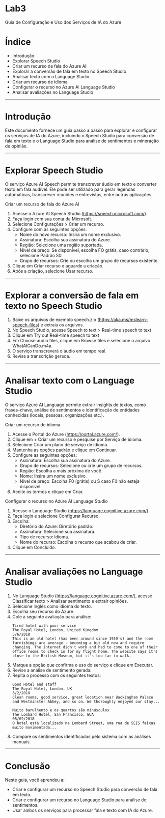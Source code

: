 # Lab3
 Guia de Configuração e Uso dos Serviços de IA do Azure

# Índice
- Introdução
- Explorar Speech Studio
- Criar um recurso de fala do Azure AI
- Explorar a conversão de fala em texto no Speech Studio
- Analisar texto com o Language Studio
- Criar um recurso de idioma
- Configurar o recurso no Azure AI Language Studio
- Analisar avaliações no Language Studio

---

# Introdução
Este documento fornece um guia passo a passo para explorar e configurar os serviços de IA do Azure, incluindo o Speech Studio para conversão de fala em texto e o Language Studio para análise de sentimentos e mineração de opinião.

---

# Explorar Speech Studio
O serviço Azure AI Speech permite transcrever áudio em texto e converter texto em fala audível. Ele pode ser utilizado para gerar legendas automáticas, transcrever reuniões e entrevistas, entre outras aplicações.


Criar um recurso de fala do Azure AI
1. Acesse o Azure AI Speech Studio (https://speech.microsoft.com/).
2. Faça login com sua conta da Microsoft.
3. Selecione Configurações > Criar um recurso.
4. Configure com as seguintes opções:
   - Nome do novo recurso: Insira um nome exclusivo.
   - Assinatura: Escolha sua assinatura do Azure.
   - Região: Selecione uma região suportada.
   - Nível de preço: Se disponível, escolha FO grátis, caso contrário, selecione Padrão S0.
   - Grupo de recursos: Crie ou escolha um grupo de recursos existente.
5. Clique em Criar recurso e aguarde a criação.
6. Após a criação, selecione Usar recurso.

---

# Explorar a conversão de fala em texto no Speech Studio
1. Baixe os arquivos de exemplo speech.zip (https://aka.ms/mslearn-speech-files) e extraia os arquivos.
2. No Speech Studio, acesse Speech to text > Real-time speech to text
3. Clique em Try out Real-time speech to text
4. Em Choose audio files, clique em Browse files e selecione o arquivo WhatAICanDo.m4a.
5. O serviço transcreverá o áudio em tempo real.
6. Revise a transcrição gerada.

---

# Analisar texto com o Language Studio
O serviço Azure AI Language permite extrair insights de textos, como frases-chave, análise de sentimentos e identificação de entidades conhecidas (locais, pessoas, organizações etc.).


Criar um recurso de idioma
1. Acesse o Portal do Azure (https://portal.azure.com/).
2. Clique em + Criar um recurso e pesquise por Serviço de idioma.
3. Selecione Criar um plano de serviço de idioma.
4. Mantenha as opções padrão e clique em Continuar.
5. Configure as seguintes opções:
   - Assinatura: Escolha sua assinatura do Azure.
   - Grupo de recursos: Selecione ou crie um grupo de recursos.
   - Região: Escolha a mais próxima de você.
   - Nome: Insira um nome exclusivo.
   - Nível de preço: Escolha F0 (grátis) ou S caso F0 não esteja disponível.
6. Aceite os termos e clique em Criar.


Configurar o recurso no Azure AI Language Studio
1. Acesse o Language Studio (https://language.cognitive.azure.com/).
2. Faça login e selecione Configurar Recurso.
3. Escolha:
   - Diretório do Azure: Diretório padrão.
   - Assinatura: Selecione sua assinatura.
   - Tipo de recurso: Idioma.
   - Nome do recurso: Escolha o recurso que acabou de criar.
4. Clique em Concluído.

---

# Analisar avaliações no Language Studio
1. No Language Studio (https://language.cognitive.azure.com/), acesse Classificar texto > Analisar sentimento e extrair opiniões.
2. Selecione Inglês como idioma do texto.
3. Escolha seu recurso do Azure.
4. Cole a seguinte avaliação para análise:
   ```
   Tired hotel with poor service
   The Royal Hotel, London, United Kingdom
   5/6/2018
   This is an old hotel (has been around since 1950's) and the room furnishings are average - becoming a bit old now and require changing. The internet didn't work and had to come to one of their office rooms to check in for my flight home. The website says it's close to the British Museum, but it's too far to walk.
   ```
5. Marque a opção que confirma o uso do serviço e clique em Executar.
6. Revise a análise de sentimento gerada.
7. Repita o processo com os seguintes textos:
   ```
   Good Hotel and staff
   The Royal Hotel, London, UK
   3/2/2018
   Clean rooms, good service, great location near Buckingham Palace and Westminster Abbey, and so on. We thoroughly enjoyed our stay...
   ```
   ```
   Muito barulhento e os quartos são minúsculos
   The Lombard Hotel, San Francisco, EUA
   05/09/2018
   O hotel está localizado na Lombard Street, uma rua de SEIS faixas muito movimentada...
   ```
8. Compare os sentimentos identificados pelo sistema com as análises manuais.

---

# Conclusão
Neste guia, você aprendeu a:
- Criar e configurar um recurso no Speech Studio para conversão de fala em texto.
- Criar e configurar um recurso no Language Studio para análise de sentimentos.
- Usar ambos os serviços para processar fala e texto com IA do Azure.
